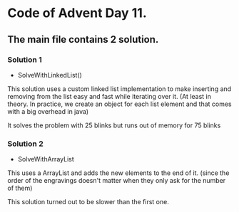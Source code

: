 # Code of Advent Day 11.

## The main file contains 2 solution.
### Solution 1 
- SolveWithLinkedList() 

This solution uses a custom linked list implementation to make inserting and removing from the list easy and fast while iterating over it.
(At least in theory. In practice, we create an object for each list element and that comes with a big overhead in java)

It solves the problem with 25 blinks but runs out of memory for 75 blinks

### Solution 2
- SolveWithArrayList


This uses a ArrayList and adds the new elements to the end of it. (since the order of the engravings doesn't matter when they only ask for the number of them)

This solution turned out to be slower than the first one.